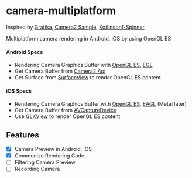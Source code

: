 # camera-multiplatform

Inspired by [Grafika](https://github.com/google/grafika), [Camera2 Sample](https://github.com/android/camera-samples/tree/main/Camera2Video), [Kotlinconf-Spinner](https://github.com/Kotlin/kotlinconf-spinner)

Multiplatform camera rendering in Android, iOS by using OpenGL ES

#### Android Specs
- Rendering Camera Graphics Buffer with [OpenGL ES](https://developer.android.com/guide/topics/graphics/opengl?hl=ko), [EGL](https://www.khronos.org/egl)
- Get Camera Buffer from [Camera2 Api](https://developer.android.com/training/camera2)
- Get Surface from [SurfaceView](https://developer.android.com/reference/android/view/SurfaceView?hl=ko) to render OpenGL ES content

#### iOS Specs
- Rendering Camera Graphics Buffer with [OpenGL ES](https://developer.apple.com/documentation/opengles), [EAGL](https://developer.apple.com/documentation/opengles/eaglcontext) (Metal later)
- Get Camera Buffer from [AVCaptureDevice](https://developer.apple.com/documentation/avfoundation/avcapturedevice)
- Use [GLKView](https://developer.apple.com/documentation/glkit/glkview) to render OpenGL ES content

## Features
- [x] Camera Preview in Android, iOS
- [x] Commonize Rendering Code
- [ ] Filtering Camera Preview
- [ ] Recording Camera
